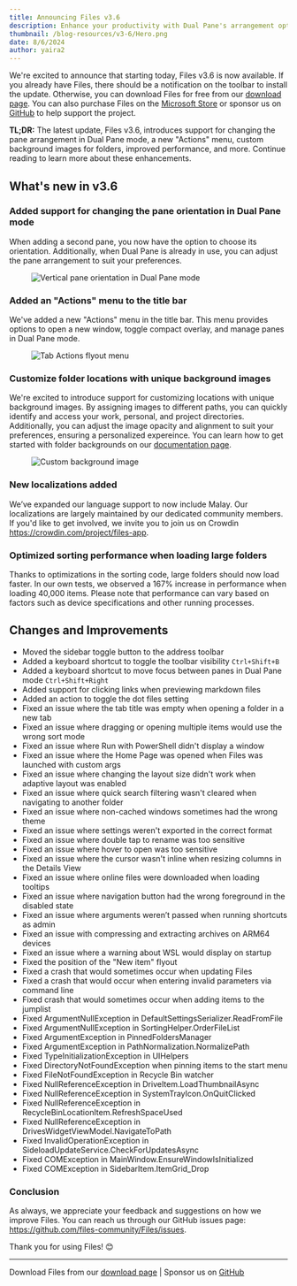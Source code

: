 ```yaml
---
title: Announcing Files v3.6
description: Enhance your productivity with Dual Pane's arrangement options, the new "Actions" menu, personalized folder backgrounds, and significant performance improvements.
thumbnail: /blog-resources/v3-6/Hero.png
date: 8/6/2024
author: yaira2
---
```


We're excited to announce that starting today, Files v3.6 is now available. If you already have Files, there should be a notification on the toolbar to install the update. Otherwise, you can download Files for free from our [download page](/download/). You can also purchase Files on the [Microsoft Store](ms-windows-store://pdp/?ProductId=9nghp3dx8hdx&cid=FilesWebsite) or sponsor us on [GitHub](https://github.com/sponsors/yaira2) to help support the project.

**TL;DR:** The latest update, Files v3.6, introduces support for changing the pane arrangement in Dual Pane mode, a new "Actions" menu, custom background images for folders, improved performance, and more. Continue reading to learn more about these enhancements.

## What's new in v3.6

### Added support for changing the pane orientation in Dual Pane mode 

When adding a second pane, you now have the option to choose its orientation. Additionally, when Dual Pane is already in use, you can adjust the pane arrangement to suit your preferences.

<figure>
    <img src="/blog-resources/v3-6/VerticalArrangedPane.png" alt="Vertical pane orientation in Dual Pane mode" />
</figure>


### Added an "Actions" menu to the title bar

We've added a new "Actions" menu in the title bar. This menu provides options to open a new window, toggle compact overlay, and manage panes in Dual Pane mode.

<figure>
    <img src="/blog-resources/v3-6/TabActions.png" alt="Tab Actions flyout menu" />
</figure>


### Customize folder locations with unique background images 

We're excited to introduce support for customizing locations with unique background images. By assigning images to different paths, you can quickly identify and access your work, personal, and project directories. Additionally, you can adjust the image opacity and alignment to suit your preferences, ensuring a personalized expereince. You can learn how to get started with folder backgrounds on our [documentation page](/docs/features/folder-config).

<figure>
    <img src="/blog-resources/v3-6/BackgroundImage.png" alt="Custom background image" />
</figure>


### New localizations added

We’ve expanded our language support to now include Malay.  Our localizations are largely maintained by our dedicated community members. If you'd like to get involved, we invite you to join us on Crowdin https://crowdin.com/project/files-app.


### Optimized sorting performance when loading large folders 

Thanks to optimizations in the sorting code, large folders should now load faster. In our own tests, we observed a 167% increase in performance when loading 40,000 items. Please note that performance can vary based on factors such as device specifications and other running processes.


## Changes and Improvements

- Moved the sidebar toggle button to the address toolbar
- Added a keyboard shortcut to toggle the toolbar visibility `Ctrl+Shift+B`
- Added a keyboard shortcut to move focus between panes in Dual Pane mode `Ctrl+Shift+Right`
- Added support for clicking links when previewing markdown files
- Added an action to toggle the dot files setting
- Fixed an issue where the tab title was empty when opening a folder in a new tab 
- Fixed an issue where dragging or opening multiple items would use the wrong sort mode
- Fixed an issue where Run with PowerShell didn't display a window
- Fixed an issue where the Home Page was opened when Files was launched with custom args
- Fixed an issue where changing the layout size didn't work when adaptive layout was enabled
- Fixed an issue where quick search filtering wasn't cleared when navigating to another folder
- Fixed an issue where non-cached windows sometimes had the wrong theme
- Fixed an issue where settings weren't exported in the correct format
- Fixed an issue where double tap to rename was too sensitive
- Fixed an issue where hover to open was too sensitive
- Fixed an issue where the cursor wasn't inline when resizing columns in the Details View
- Fixed an issue where online files were downloaded when loading tooltips
- Fixed an issue where navigation button had the wrong foreground in the disabled state
- Fixed an issue where arguments weren’t passed when running shortcuts as admin
- Fixed an issue with compressing and extracting archives on ARM64 devices
- Fixed an issue where a warning about WSL would display on startup
- Fixed the position of the "New item" flyout
- Fixed a crash that would sometimes occur when updating Files
- Fixed a crash that would occur when entering invalid parameters via command line
- Fixed crash that would sometimes occur when adding items to the jumplist
- Fixed ArgumentNullException in DefaultSettingsSerializer.ReadFromFile
- Fixed ArgumentNullException in SortingHelper.OrderFileList
- Fixed ArgumentException in PinnedFoldersManager
- Fixed ArgumentException in PathNormalization.NormalizePath
- Fixed TypeInitializationException in UIHelpers
- Fixed DirectoryNotFoundException when pinning items to the start menu
- Fixed FileNotFoundException in Recycle Bin watcher
- Fixed NullReferenceException in DriveItem.LoadThumbnailAsync
- Fixed NullReferenceException in SystemTrayIcon.OnQuitClicked
- Fixed NullReferenceException in RecycleBinLocationItem.RefreshSpaceUsed
- Fixed NullReferenceException in DrivesWidgetViewModel.NavigateToPath
- Fixed InvalidOperationException in SideloadUpdateService.CheckForUpdatesAsync
- Fixed COMException in MainWindow.EnsureWindowIsInitialized
- Fixed COMException in SidebarItem.ItemGrid_Drop


### Conclusion

As always, we appreciate your feedback and suggestions on how we improve Files. You can reach us through our GitHub issues page: https://github.com/files-community/Files/issues.

Thank you for using Files! 😊

---

Download Files from our [download page](/download/) | Sponsor us on [GitHub](https://github.com/sponsors/yaira2)
